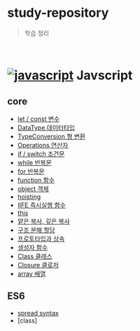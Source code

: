 # study-repository

> 학습 정리

<br/>

# [![javascript](https://skillicons.dev/icons?i=js)](https://skillicons.dev) Javscript

## core

- [let / const 변수](https://github.com/minomad/study-repository/blob/main/JavaScript/core/1_Variables.md)
- [DataType 데이터타입](https://github.com/minomad/study-repository/blob/main/JavaScript/core/2_DataTypes.md)
- [TypeConversion 형 변환](https://github.com/minomad/study-repository/blob/main/JavaScript/core/3_TypeConversion.md)
- [Operations 연산자](https://github.com/minomad/study-repository/blob/main/JavaScript/core/4_Operations.md)
- [if / switch 조건문](https://github.com/minomad/study-repository/blob/main/JavaScript/core/5_Condition.md)
- [while 반복문](https://github.com/minomad/study-repository/blob/main/JavaScript/core/6_while.md)
- [for 반복문](https://github.com/minomad/study-repository/blob/main/JavaScript/core/7_for.md)
- [function 함수](https://github.com/minomad/study-repository/blob/main/JavaScript/core/8_functions.md)
- [object 객체](https://github.com/minomad/study-repository/blob/main/JavaScript/core/9_Object.md)
- [hoisting](https://github.com/minomad/study-repository/blob/main/JavaScript/core/10_Hoisting.md)
- [IIFE 즉시실행 함수](https://github.com/minomad/study-repository/blob/main/JavaScript/core/IIFE.md)
- [this](https://github.com/minomad/study-repository/blob/main/JavaScript/core/this.md)
- [얕은 복사, 깊은 복사](https://github.com/minomad/study-repository/blob/main/JavaScript/core/복사.md)
- [구조 분해 할당](https://github.com/minomad/study-repository/blob/main/JavaScript/core/구조분해할당.md)
- [프로토타입과 상속](https://github.com/minomad/study-repository/blob/main/JavaScript/core/프로토타입과상속.md)
- [생성자 함수](https://github.com/minomad/study-repository/blob/main/JavaScript/core/생성자함수.md)
- [Class 클래스](https://github.com/minomad/study-repository/blob/main/JavaScript/core/class.md)
- [Closure 클로저](https://github.com/minomad/study-repository/blob/main/JavaScript/core/closure.md)
- [array 배열](https://github.com/minomad/study-repository/blob/main/JavaScript/core/11_array.md)


## ES6

- [spread syntax](https://github.com/minomad/study-repository/blob/main/JavaScript/ES6/spread-syntax.md)
- [class]
